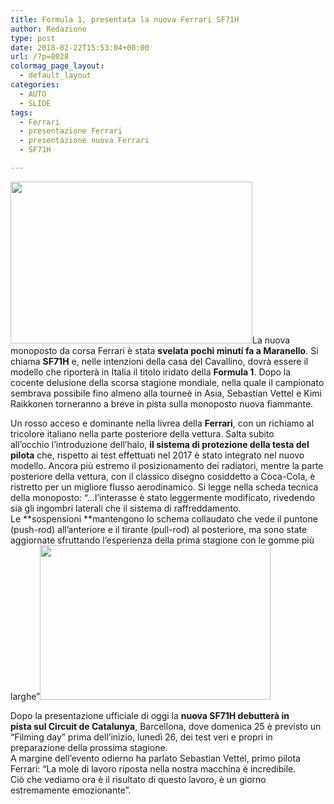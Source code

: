 ```yaml
---
title: Formula 1, presentata la nuova Ferrari SF71H
author: Redazione
type: post
date: 2018-02-22T15:53:04+00:00
url: /?p=8028
colormag_page_layout:
  - default_layout
categories:
  - AUTO
  - SLIDE
tags:
  - Ferrari
  - presentazione Ferrari
  - presentazione nuova Ferrari
  - SF71H

---
```

<img decoding="async" loading="lazy" class=" wp-image-8030 alignleft" src="https://progressonline.it/wp-content/uploads/2018/02/DWpVbdsWsAA0RSs-300x197.jpg" alt="" width="387" height="259" />La nuova monoposto da corsa Ferrari è stata **svelata pochi minuti fa a Maranello**. Si chiama **SF71H** e, nelle intenzioni della casa del Cavallino, dovrà essere il modello che riporterà in Italia il titolo iridato della **Formula 1**. Dopo la cocente delusione della scorsa stagione mondiale, nella quale il campionato sembrava possibile fino almeno alla tourneè in Asia, Sebastian Vettel e Kimi Raikkonen torneranno a breve in pista sulla monoposto nuova fiammante.

Un rosso acceso e dominante nella livrea della **Ferrari**, con un richiamo al tricolore italiano nella parte posteriore della vettura. Salta subito all&#8217;occhio l&#8217;introduzione dell&#8217;halo, **il sistema di protezione della testa del pilota** che, rispetto ai test effettuati nel 2017 è stato integrato nel nuovo modello. Ancora più estremo il posizionamento dei radiatori, mentre la parte posteriore della vettura, con il classico disegno cosiddetto a Coca-Cola, è ristretto per un migliore flusso aerodinamico. Si legge nella scheda tecnica della monoposto: &#8220;&#8230;l&#8217;interasse è stato leggermente modificato, rivedendo sia gli ingombri laterali che il sistema di raffreddamento. Le **sospensioni **mantengono lo schema collaudato che vede il puntone (push-rod) all&#8217;anteriore e il tirante (pull-rod) al posteriore, ma sono state aggiornate sfruttando l&#8217;esperienza della prima stagione con le gomme più larghe&#8221;<img decoding="async" loading="lazy" class=" wp-image-8032 alignright" src="https://progressonline.it/wp-content/uploads/2018/02/download-2-300x196.jpg" alt="" width="369" height="247" />

Dopo la presentazione ufficiale di oggi la **nuova SF71H debutterà in pista sul Circuit de Catalunya**, Barcellona, dove domenica 25 è previsto un &#8220;Filming day&#8221; prima dell&#8217;inizio, lunedì 26, dei test veri e propri in preparazione della prossima stagione.  
A margine dell&#8217;evento odierno ha parlato Sebastian Vettel, primo pilota Ferrari: &#8220;La mole di lavoro riposta nella nostra macchina è incredibile. Ciò che vediamo ora è il risultato di questo lavoro, è un giorno estremamente emozionante&#8221;.